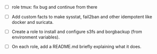- [ ] role tmux: fix bug and continue from there
- [ ] Add custom facts to make sysstat, fail2ban and other idempotent like docker and suricata.
- [ ] Create a role to install and configure s3fs and borgbackup (from environment variables).
- [ ] On each role, add a README.md briefly explaining what it does.

